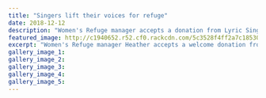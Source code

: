 ```yaml
---
title: "Singers lift their voices for refuge"
date: 2018-12-12
description: "Women's Refuge manager accepts a donation from Lyric Singers Joanna Love, Anne Marie Gray & Judy Stein..."
featured_image: http://c1940652.r52.cf0.rackcdn.com/5c3528f4ff2a7c18530003dd/Joanna-Love-chron-12-dec.jpg
excerpt: "Women's Refuge manager Heather accepts a welcome donation from Lyric Singers Joanna Love, Anne Marie Gray and Judy Stein."
gallery_image_1: 
gallery_image_2: 
gallery_image_3: 
gallery_image_4: 
gallery_image_5: 
---
```

